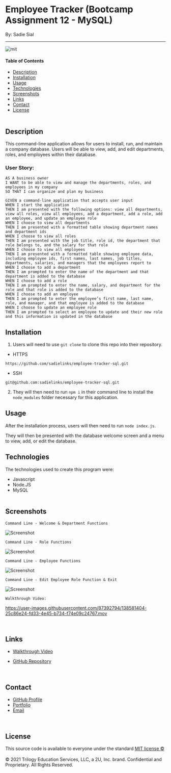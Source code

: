 # Employee Tracker (Bootcamp Assignment 12 - MySQL)

By: Sadie Sial

___

![mit](https://img.shields.io/badge/license-MIT-lightblue)

#### Table of Contents

* [Description](#description)
* [Installation](#installation)
* [Usage](#usage)
* [Technologies](#technologies)
* [Screenshots](#screenshots)
* [Links](#links)
* [Contact](#contact)
* [License](#license)
<br><br>

## Description <br>

This command-line application allows for users to install, run, and maintain a company database. Users will be able to view, add, and edit departments, roles, and employees within their database.


### User Story:

```
AS A business owner
I WANT to be able to view and manage the departments, roles, and employees in my company
SO THAT I can organize and plan my business
```

```
GIVEN a command-line application that accepts user input
WHEN I start the application
THEN I am presented with the following options: view all departments, view all roles, view all employees, add a department, add a role, add an employee, and update an employee role
WHEN I choose to view all departments
THEN I am presented with a formatted table showing department names and department ids
WHEN I choose to view all roles
THEN I am presented with the job title, role id, the department that role belongs to, and the salary for that role
WHEN I choose to view all employees
THEN I am presented with a formatted table showing employee data, including employee ids, first names, last names, job titles, departments, salaries, and managers that the employees report to
WHEN I choose to add a department
THEN I am prompted to enter the name of the department and that department is added to the database
WHEN I choose to add a role
THEN I am prompted to enter the name, salary, and department for the role and that role is added to the database
WHEN I choose to add an employee
THEN I am prompted to enter the employee’s first name, last name, role, and manager, and that employee is added to the database
WHEN I choose to update an employee role
THEN I am prompted to select an employee to update and their new role and this information is updated in the database 
```

## Installation

1. Users will need to use `git clone` to clone this repo into their repository. 

- HTTPS
```
https://github.com/sadielinks/employee-tracker-sql.git
```

- SSH
```
git@github.com:sadielinks/employee-tracker-sql.git
```

2. They will then need to run `npm i` in their command line to install the `node_modules` folder necessary for this application.

## Usage

After the installation process, users will then need to run `node index.js`.

They will then be presented with the database welcome screen and a menu to view, add, or edit the database.


## Technologies

The technologies used to create this program were: 
- Javascript
- Node.JS
- MySQL
<br><br>

## Screenshots
```
Command Line - Welcome & Department Functions
```
![Screenshot](assests/images/screenshot.png)


```
Command Line - Role Functions
```
![Screenshot](assests/images/screenshot2.png)


```
Command Line - Employee Functions
```
![Screenshot](assests/images/screenshot3.png)


```
Command Line - Edit Employee Role Function & Exit
```
![Screenshot](assests/images/screenshot4.png)



```
Walkthrough Video:
```
https://user-images.githubusercontent.com/87392794/138581404-25c86e24-fd33-4e45-b734-f74e09c24767.mov



<br>

## Links

- [Walkthrough Video](https://watch.screencastify.com/v/53gR2d5FKiyu8u2JSQAW)

- [GitHub Repository](https://github.com/sadielinks/employee-tracker-sql)

<br>

## Contact

- [GitHub Profile](https://github.com/sadielinks)
- [Portfolio](https://sadielinks.github.io/professional-portfolio/)
- [Email](mailto:sadiecodes@gmail.com)

<br>

## License

This source code is available to everyone under the standard [MIT license ©](https://choosealicense.com/licenses/mit/) <br><br>
© 2021 Trilogy Education Services, LLC, a 2U, Inc. brand. Confidential and Proprietary. All Rights Reserved.

